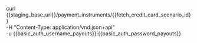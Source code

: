 curl {{staging_base_url}}/payment_instruments/{{fetch_credit_card_scenario_id}} \
    -H "Content-Type: application/vnd.json+api" \
    -u {{basic_auth_username_payouts}}:{{basic_auth_password_payouts}} 

